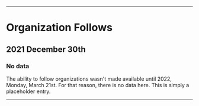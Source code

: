 
***

# Organization Follows

## 2021 December 30th

### No data

The ability to follow organizations wasn't made available until 2022, Monday, March 21st. For that reason, there is no data here. This is simply a placeholder entry.

***
